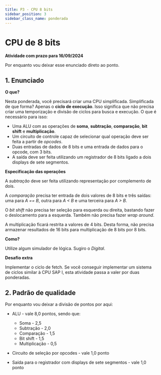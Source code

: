 ```yaml
---
title: P3 - CPU 8 bits
sidebar_position: 3
sidebar_class_name: ponderada
---
```


# CPU de 8 bits

**Atividade com prazo para 16/09/2024**

Por enquanto vou deixar esse enunciado direto ao ponto.

## 1. Enunciado

**O que?**

Nesta ponderada, você precisará criar uma CPU simplificada. Simplificada de que
forma? Apenas o **ciclo de execução**. Isso significa que não precisa criar uma
temporização e divisão de ciclos para busca e execução. O que é necessário para
isso:

* Uma ALU com as operações de **soma**, **subtração**, **comparação**, **bit
  shift** e **multiplicação**.
* Um circuito de controle capaz de selecionar qual operação deve ser feita a
  partir de *opcodes*.
* Duas entradas de dados de 8 bits e uma entrada de dados para o opcode, com 3
  bits.
* A saída deve ser feita utilizando um registrador de 8 bits ligado a dois
  displays de sete segmentos.

**Especificação das operações**

A *subtração* deve ser feita utilizando representação por complemento de dois.

A *comparação* precisa ter entrada de dois valores de 8 bits e três saídas: uma
para *A == B*, outra para *A < B* e uma terceira para *A > B*.

O *bit shift* não precisa ter seleção para esquerda ou direita, bastando fazer
o deslocamento para a esquerda. Também não precisa fazer *wrap around*.

A multiplicação ficará restrita a valores de 4 bits. Desta forma, não precisa
armazenar resultados de 16 bits para multiplicação de 8 bits por 8 bits.

**Como?**

Utilize algum simulador de lógica. Sugiro o *Digital*.

**Desafio extra**

Implementar o ciclo de fetch. Se você conseguir implementar um sistema de
ciclos similar à CPU SAP I, esta atividade passa a valer por duas ponderadas.

## 2. Padrão de qualidade

Por enquanto vou deixar a divisão de pontos por aqui:

* ALU - vale 8,0 pontos, sendo que:
    * Soma - 2,5
    * Subtração - 2,0
    * Comparação - 1,5
    * Bit shift - 1,5
    * Multiplicação - 0,5 

* Circuito de seleção por opcodes - vale 1,0 ponto

* Saída para o registrador com displays de sete segmentos - vale 1,0 ponto
